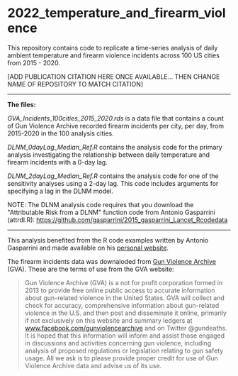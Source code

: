 # 2022_temperature_and_firearm_violence
This repository contains code to replicate a time-series analysis of daily ambient temperature and firearm violence incidents across 100 US cities from 2015 - 2020. 

[ADD PUBLICATION CITATION HERE ONCE AVAILABLE... THEN CHANGE NAME OF REPOSITORY TO MATCH CITATION]

--------------
**The files:** 

*GVA_Incidents_100cities_2015_2020.rds* is a data file that contains a count of Gun Violence Archive recorded firearm incidents per city, per day, from 2015-2020 in the 100 analysis cities.  

*DLNM_0dayLag_Median_Ref.R* contains the analysis code for the primary analysis investigating the relationship between daily temperature and firearm incidents with a 0-day lag. 

*DLNM_2dayLag_Median_Ref.R* contains the analysis code for one of the sensitivity analyses using a 2-day lag. This code includes arguments for specifying a lag in the DLNM model.


NOTE: The DLNM analysis code requires that you download the "Attributable Risk from a DLNM" function code from Antonio Gasparrini (attrdl.R): https://github.com/gasparrini/2015_gasparrini_Lancet_Rcodedata


----------------
This analysis benefited from the R code examples written by Antonio Gasparrini and made available on his [personal website](http://www.ag-myresearch.com/).

The firearm incidents data was downaloded from [Gun Violence Archive](https://www.gunviolencearchive.org/) (GVA). These are the terms of use from the GVA website:
>Gun Violence Archive (GVA) is a not for profit corporation formed in 2013 to provide free online public access to accurate information about gun-related violence in the United States. GVA will collect and check for accuracy, comprehensive information about gun-related violence in the U.S. and then post and disseminate it online, primarily if not exclusively on this website and summary ledgers at www.facebook.com/gunviolencearchive and on Twitter @gundeaths. It is hoped that this information will inform and assist those engaged in discussions and activities concerning gun violence, including analysis of proposed regulations or legislation relating to gun safety usage. All we ask is to please provide proper credit for use of Gun Violence Archive data and advise us of its use.


